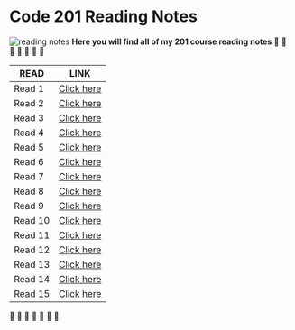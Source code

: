 
# Code 201 Reading Notes
![reading notes](https://i.imgur.com/ySvG8Rd.jpg)
**Here you will find all of my 201 course reading notes**
:cherry_blossom: :cherry_blossom: :cherry_blossom: :cherry_blossom: :cherry_blossom: :cherry_blossom: :cherry_blossom: 

| READ  | LINK |
| ------------- | ------------- |
| Read 1   | [Click here]() |
| Read 2   | [Click here]() |
| Read 3   | [Click here]() |
| Read 4   | [Click here]() |
| Read 5   | [Click here]() |
| Read 6   | [Click here]() |
| Read 7   | [Click here]() |
| Read 8   | [Click here]() |
| Read 9   | [Click here]() |
| Read 10  | [Click here]() |
| Read 11  | [Click here]() |
| Read 12  | [Click here]() |
| Read 13  | [Click here]() |
| Read 14  | [Click here]() |
| Read 15  | [Click here]() |


:cherry_blossom: :cherry_blossom: :cherry_blossom: :cherry_blossom: :cherry_blossom: :cherry_blossom: :cherry_blossom:



